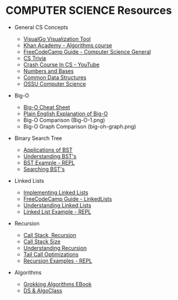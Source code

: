 # COMPUTER SCIENCE Resources

* General CS Concepts

  * [VisualGo Visualization Tool](https://visualgo.net/en)
  * [Khan Academy - Algorithms course](https://www.khanacademy.org/computing/computer-science/algorithms)
  * [FreeCodeCamp Guide - Computer Science General](https://github.com/freeCodeCamp/guides/tree/master/src/pages/computer-science)
  * [CS Trivia](https://keon.io/computer-scientists-trivia/)
  * [Crash Course In CS - YouTube](https://www.youtube.com/watch?v=O5nskjZ_GoI&index=2&list=PL8dPuuaLjXtNlUrzyH5r6jN9ulIgZBpdo)
  * [Numbers and Bases](https://betterexplained.com/articles/numbers-and-bases/)
  * [Common Data Structures](https://medium.freecodecamp.org/10-common-data-structures-explained-with-videos-exercises-aaff6c06fb2b)
  * [OSSU Computer Science](https://github.com/ossu/computer-science)

* Big-O

  * [Big-O Cheat Sheet](http://bigocheatsheet.com/)
  * [Plain English Explanation of Big-O](https://stackoverflow.com/questions/487258/what-is-a-plain-english-explanation-of-big-o-notation)
  * Big-O Comparison (Big-O-1.png)
  * Big-O Graph Comparison (big-oh-graph.png)

* Binary Search Tree

  * [Applications of BST](https://stackoverflow.com/questions/2130416/what-are-the-applications-of-binary-trees)
  * [Understanding BST's](https://www.cs.cmu.edu/~adamchik/15-121/lectures/Trees/trees.html)
  * [BST Example - REPL](https://repl.it/@steven_isbell/BinarySearchTree)
  * [Searching BST's](https://khan4019.github.io/front-end-Interview-Questions/bst.html)

* Linked Lists

  * [Implementing Linked Lists](https://code.tutsplus.com/articles/data-structures-with-javascript-singly-linked-list-and-doubly-linked-list--cms-23392)
  * [FreeCodeCamp Guide - LinkedLists](https://github.com/freeCodeCamp/guides/blob/master/src/pages/computer-science/data-structures/linked-lists/index.md)
  * [Understanding Linked Lists](https://www.cs.cmu.edu/~adamchik/15-121/lectures/Linked%20Lists/linked%20lists.html)
  * [Linked List Example - REPL](https://repl.it/@steven_isbell/SinglyLinkedList)

* Recursion

  * [Call Stack, Recursion](https://www.thecodingdelight.com/understanding-recursion-javascript/)
  * [Call Stack Size](http://2ality.com/2014/04/call-stack-size.html)
  * [Understanding Recursion](http://pages.cs.wisc.edu/~vernon/cs367/notes/6.RECURSION.html#iter)
  * [Tail Call Optimizations](http://www.thinkingincrowd.me/2016/06/06/How-to-avoid-Stack-overflow-error-on-recursive/)
  * [Recursion Examples - REPL](https://repl.it/@steven_isbell/Recursion-Examples)

* Algorithms

  * [Grokking Algorithms EBook](https://www.manning.com/books/grokking-algorithms)
  * [DS & AlgoClass](https://github.com/kuychaco/algoClass)
